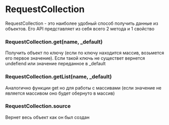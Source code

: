 # RequestCollection

RequestCollection - это наиболее удобный способ получить данные из объектов. Его API представляет из себя всего 2 
метода и 1 свойство 
 
 
### RequestCollection.get(name, _default)
Получить объект по ключу (если по ключу находится массив, возьмется его первое значение). Если такой ключь не существет
 вернется undefiend или значение переданное в _default


### RequestCollection.getList(name, _default)
Аналогично функции get но для работы с массивами (если значение не является массивом оно будет обернуто в массив)


### RequestCollection.source
Вернет весь объект как он был создан